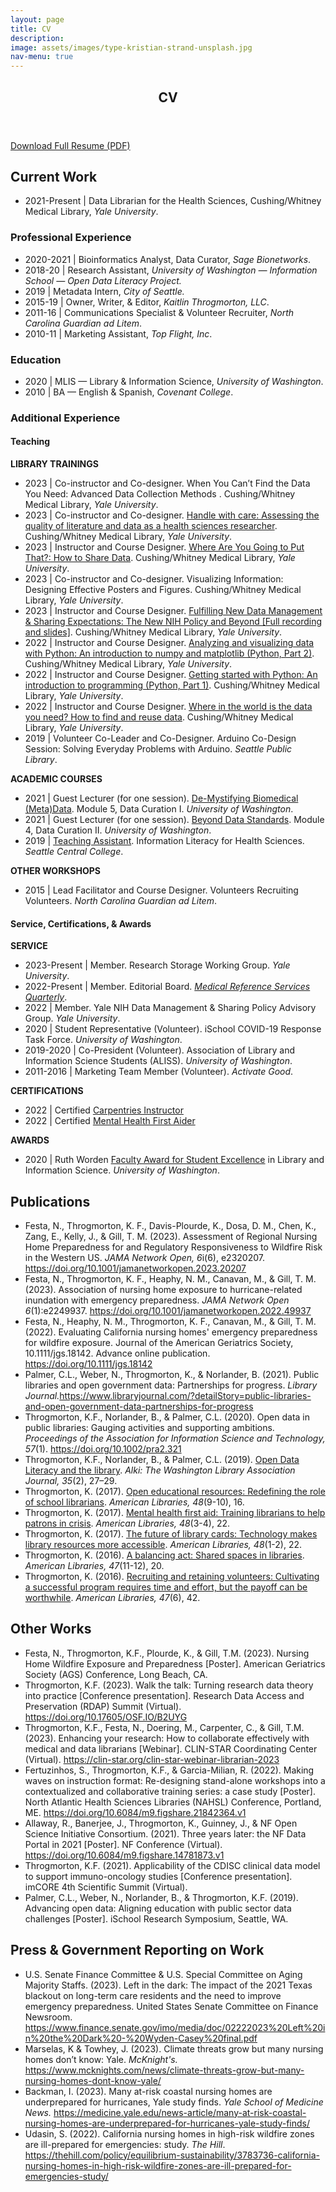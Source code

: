 ```yaml
---
layout: page
title: CV
description: 
image: assets/images/type-kristian-strand-unsplash.jpg 
nav-menu: true
---
```


<!-- Main -->
<div id="main" class="alt">

<!-- Header -->
<section id="one">
	<div class="inner">
		<header class="major">
			<h1>CV</h1>
		</header>	

<!-- One -->
<p><a href="https://www.kaitlinthrogmorton.com/assets/docs/Resume_KaitlinThrogmorton_2022.pdf" target="_blank" class="button icon fa-download">Download Full Resume (PDF)</a></p>

<h2 id="content">Current Work</h2>
		<ul>
			<li>2021-Present | Data Librarian for the Health Sciences, Cushing/Whitney Medical Library, <i>Yale University</i>.</li>
		</ul>

<div class="row">
	<div class="6u 12u$(small)">
		<h3>Professional Experience</h3>
		<ul>
			<li>2020-2021 | Bioinformatics Analyst, Data Curator, <i>Sage Bionetworks</i>.</li>	
			<li>2018-20 | Research Assistant, <i>University of Washington — Information School — Open Data Literacy Project.</i></li>	
			<li>2019 | Metadata Intern, <i>City of Seattle.</i></li>
			<li>2015-19 | Owner, Writer, & Editor, <i>Kaitlin Throgmorton, LLC</i>.</li>
			<li>2011-16 | Communications Specialist & Volunteer Recruiter, <i>North Carolina Guardian ad Litem</i>.</li>
			<li>2010-11 | Marketing Assistant, <i>Top Flight, Inc</i>.</li>
		</ul>
	</div>
	<div class="6u 12u$(small)">
		<h3>Education</h3>
		<ul>
			<li>2020 | MLIS — Library & Information Science, <i>University of Washington</i>.</li>
    		<li>2010 | BA — English & Spanish, <i>Covenant College</i>.</li>
		</ul>
	</div>
</div>
		
<!-- More Experience Section -->
<h3 id="content">Additional Experience</h3>
<div class="row">
	<div class="6u 12u$(small)">
		<h4>Teaching</h4>
		<strong>LIBRARY TRAININGS</strong>
		<ul>
			<li>2023 | Co-instructor and Co-designer. When You Can’t Find the Data You Need: Advanced Data Collection Methods . Cushing/Whitney Medical Library, <i>Yale University</i>.</li>
			<li>2023 | Co-instructor and Co-designer. <a href="https://schedule.yale.edu/event/10084624" target="_blank">Handle with care: Assessing the quality of literature and data as a health sciences researcher</a>. Cushing/Whitney Medical Library, <i>Yale University</i>.</li>
			<li>2023 | Instructor and Course Designer. <a href="https://schedule.yale.edu/event/10084624" target="_blank">Where Are You Going to Put That?: How to Share Data</a>. Cushing/Whitney Medical Library, <i>Yale University</i>.</li>
			<li>2023 | Co-instructor and Co-designer. Visualizing Information: Designing Effective Posters and Figures. Cushing/Whitney Medical Library, <i>Yale University</i>.</li>
			<li>2023 | Instructor and Course Designer. <a href="https://schedule.yale.edu/event/10084624" target="_blank">Fulfilling New Data Management & Sharing Expectations: The New NIH Policy and Beyond [Full recording and slides]</a>. Cushing/Whitney Medical Library, <i>Yale University</i>.</li>
			<li>2022 | Instructor and Course Designer. <a href="https://schedule.yale.edu/event/9721060" target="_blank"> Analyzing and visualizing data with Python: An introduction to numpy and matplotlib (Python, Part 2)</a>. Cushing/Whitney Medical Library, <i>Yale University</i>.</li>
			<li>2022 | Instructor and Course Designer. <a href="https://schedule.yale.edu/event/9209600" target="_blank">Getting started with Python: An introduction to programming (Python, Part 1)</a>. Cushing/Whitney Medical Library, <i>Yale University</i>.</li>
			<li>2022 | Instructor and Course Designer. <a href="https://schedule.yale.edu/event/9346178" target="_blank">Where in the world is the data you need? How to find and reuse data</a>. Cushing/Whitney Medical Library, <i>Yale University</i>.</li>
			<li>2019 | Volunteer Co-Leader and Co-Designer. Arduino Co-Design Session: Solving Everyday Problems with Arduino. <i>Seattle Public Library</i>.</li>
		</ul>
		<strong>ACADEMIC COURSES</strong>
		<ul>
			<li>2021 | Guest Lecturer (for one session). <a href="https://github.com/kthrog/LIS-545-guest-lecture" target="_blank">De-Mystifying Biomedical (Meta)Data</a>. Module 5, Data Curation I. <i>University of Washington</i>.</li> 
			<li>2021 | Guest Lecturer (for one session). <a href="https://github.com/kthrog/LIS-546-guest-lecture" target="_blank">Beyond Data Standards</a>. Module 4, Data Curation II. <i>University of Washington</i>.</li> 
			<li>2019 | <a href="https://github.com/kthrog/DFW-TA" target="_blank">Teaching Assistant</a>. Information Literacy for Health Sciences. <i>Seattle Central College</i>.</li>
		</ul>
		<strong>OTHER WORKSHOPS</strong>
		<ul>
			<li>2015 | Lead Facilitator and Course Designer. Volunteers Recruiting Volunteers. <i>North Carolina Guardian ad Litem</i>.</li>
		</ul>
	</div>
	<div class="6u 12u$(small)">
		<h4>Service, Certifications, & Awards</h4>
		<strong>SERVICE</strong>
		<ul>
			<li>2023-Present | Member. Research Storage Working Group. <i>Yale University</i>.</li>
			<li>2022-Present | Member. Editorial Board. <i><a href="https://www.tandfonline.com/action/journalInformation?show=editorialBoard&journalCode=wmrs20" target="_blank">Medical Reference Services Quarterly</a></i>.</li>
			<li>2022 | Member. Yale NIH Data Management & Sharing Policy Advisory Group. <i>Yale University</i>.</li>
			<li>2020 | Student Representative (Volunteer). iSchool COVID-19 Response Task Force. <i>University of Washington</i>.</li>
			<li>2019-2020 | Co-President (Volunteer). Association of Library and Information Science Students (ALISS). <i>University of Washington</i>.</li>
			<li>2011-2016 | Marketing Team Member (Volunteer). <i>Activate Good</i>.</li>
		</ul>
		<strong>CERTIFICATIONS</strong>
		<ul>
			<li>2022 | Certified <a href="https://carpentries.org/instructors/" target="_blank">Carpentries Instructor</a></li>
			<li>2022 | Certified <a href="https://www.mentalhealthfirstaid.org/populatifocused-modules/adults/" target="_blank">Mental Health First Aider</a></li>
		</ul>
		<strong>AWARDS</strong>
		<ul>
			<li>2020 | Ruth Worden <a href="https://ischool.uw.edu/news/2020/06/convocation-20-spotlights-resilience-ischools-class-2020" target="_blank">Faculty Award for Student Excellence</a> in Library and Information Science. <i>University of Washington</i>.</li>
		</ul>
	</div>
</div>
		
<!-- Two -->
<h2 id="content">Publications</h2>
<p>
	<ul>
	<li>Festa, N., Throgmorton, K. F., Davis-Plourde, K., Dosa, D. M., Chen, K., Zang, E., Kelly, J., & Gill, T. M. (2023). Assessment of Regional Nursing Home Preparedness for and Regulatory Responsiveness to Wildfire Risk in the Western US. <i>JAMA Network Open, 6</i>i(6), e2320207. <a href="https://doi.org/10.1001/jamanetworkopen.2023.20207" target="_blank">https://doi.org/10.1001/jamanetworkopen.2023.20207</a></li>
	<li>Festa, N., Throgmorton, K. F., Heaphy, N. M., Canavan, M., & Gill, T. M. (2023). Association of nursing home exposure to hurricane-related inundation with emergency preparedness. <i>JAMA Network Open 6</i>(1):e2249937. <a href="https://doi.org/10.1001/jamanetworkopen.2022.49937" target="_blank">https://doi.org/10.1001/jamanetworkopen.2022.49937</a></li>
	<li>Festa, N., Heaphy, N. M., Throgmorton, K. F., Canavan, M., & Gill, T. M. (2022). Evaluating California nursing homes' emergency preparedness for wildfire exposure. Journal of the American Geriatrics Society, 10.1111/jgs.18142. Advance online publication. <a href="https://doi.org/10.1111/jgs.18142" target="blank">https://doi.org/10.1111/jgs.18142</a></li>
	<li>Palmer, C.L., Weber, N., Throgmorton, K., & Norlander, B. (2021). Public libraries and open government data: Partnerships for progress. <i>Library Journal.</i><a href="https://www.libraryjournal.com/?detailStory=public-libraries-and-open-government-data-partnerships-for-progress" target="_blank">https://www.libraryjournal.com/?detailStory=public-libraries-and-open-government-data-partnerships-for-progress</a></li>
	<li>Throgmorton, K.F., Norlander, B., & Palmer, C.L. (2020). Open data in public libraries: Gauging activities and supporting ambitions. <i>Proceedings of the Association for Information Science and Technology, 57</i>(1). <a href="https://doi.org/10.1002/pra2.321" target="_blank">https://doi.org/10.1002/pra2.321</a></li> 
	<li>Throgmorton, K.F., Norlander, B., & Palmer, C.L. (2019). <a href="https://wala.memberclicks.net/assets/Alki/Alki_July_2019_FINAL.pdf" target="_blank">Open Data Literacy and the library</a>. <i>Alki: The Washington Library Association Journal, 35</i>(2), 27–29.</li>
	<li>Throgmorton, K. (2017). <a href="https://americanlibrariesmagazine.org/2017/09/01/open-educational-resources/" target="_blank">Open educational resources: Redefining the role of school librarians</a>. <i>American Libraries, 48</i>(9-10), 16.</li>
	<li>Throgmorton, K. (2017). <a href="https://americanlibrariesmagazine.org/2017/03/01/mental-health-first-aid/" target="_blank">Mental health first aid: Training librarians to help patrons in crisis</a>. <i>American Libraries, 48</i>(3-4), 22.</li>
	<li>Throgmorton, K. (2017). <a href="https://americanlibrariesmagazine.org/2017/01/03/future-library-cards/" target="_blank">The future of library cards: Technology makes library resources more accessible</a>. <i>American Libraries, 48</i>(1-2), 22.</li>
	<li>Throgmorton, K. (2016). <a href="https://americanlibrariesmagazine.org/2016/11/01/balancing-act-shared-spaces-libraries/" target="_blank">A balancing act: Shared spaces in libraries</a>. <i>American Libraries, 47</i>(11-12), 20.</li>
	<li>Throgmorton, K. (2016). <a href="https://americanlibrariesmagazine.org/2016/05/31/recruiting-retaining-library-volunteers/" target="_blank">Recruiting and retaining volunteers: Cultivating a successful program requires time and effort, but the payoff can be worthwhile</a>. <i>American Libraries, 47</i>(6), 42.</li>
	</ul>
		
		
<h2 id="content">Other Works</h2>
<p>
	<ul>
	<li>Festa, N., Throgmorton, K.F., Plourde, K., & Gill, T.M. (2023). Nursing Home Wildfire Exposure and Preparedness [Poster]. American Geriatrics Society (AGS) Conference, Long Beach, CA.</li>
	<li>Throgmorton, K.F. (2023). Walk the talk: Turning research data theory into practice [Conference presentation]. Research Data Access and Preservation (RDAP) Summit (Virtual). <a href="https://doi.org/10.17605/OSF.IO/B2UYG" target="_blank">https://doi.org/10.17605/OSF.IO/B2UYG</a></li>
	<li>Throgmorton, K.F., Festa, N., Doering, M., Carpenter, C., & Gill, T.M. (2023). Enhancing your research: How to collaborate effectively with medical and data librarians [Webinar]. CLIN-STAR Coordinating Center (Virtual). <a href="https://clin-star.org/clin-star-webinar-librarian-2023" target="_blank">https://clin-star.org/clin-star-webinar-librarian-2023</a></li>
	<li>Fertuzinhos, S., Throgmorton, K.F., & Garcia-Milian, R. (2022). Making waves on instruction format: Re-designing stand-alone workshops into a contextualized and collaborative training series: a case study [Poster]. North Atlantic Health Sciences Libraries (NAHSL) Conference, Portland, ME. <a href="https://doi.org/10.6084/m9.figshare.21842364.v1" target="_blank">https://doi.org/10.6084/m9.figshare.21842364.v1</a></li>
	<li>Allaway, R., Banerjee, J., Throgmorton, K., Guinney, J., & NF Open Science Initiative Consortium. (2021). Three years later: the NF Data Portal in 2021 [Poster]. NF Conference (Virtual). <a href="https://doi.org/10.6084/m9.figshare.14781873.v1" target="_blank">https://doi.org/10.6084/m9.figshare.14781873.v1</a></li>
	<li>Throgmorton, K.F. (2021). Applicability of the CDISC clinical data model to support immuno-oncology studies [Conference presentation]. imCORE 4th Scientific Summit (Virtual).</li>
	<li>Palmer, C.L., Weber, N., Norlander, B., & Throgmorton, K.F. (2019). Advancing open data: Aligning education with public sector data challenges [Poster]. iSchool Research Symposium, Seattle, WA.</li>
	</ul>

  
<h2 id="content">Press & Government Reporting on Work</h2>
<p>
	<ul>
	<li>U.S. Senate Finance Committee & U.S. Special Committee on Aging Majority Staffs. (2023). Left in the dark: The impact of the 2021 Texas blackout on long-term care residents and the need to improve emergency preparedness. United States Senate Committee on Finance Newsroom. <a href="https://www.finance.senate.gov/imo/media/doc/02222023%20Left%20in%20the%20Dark%20-%20Wyden-Casey%20final.pdf" target="_blank">https://www.finance.senate.gov/imo/media/doc/02222023%20Left%20in%20the%20Dark%20-%20Wyden-Casey%20final.pdf</a></li>
	<li>Marselas, K & Towhey, J. (2023).  Climate threats grow but many nursing homes don’t know: Yale. <i>McKnight's.</i> <a href="https://www.mcknights.com/news/climate-threats-grow-but-many-nursing-homes-dont-know-yale/" target="_blank">https://www.mcknights.com/news/climate-threats-grow-but-many-nursing-homes-dont-know-yale/</a></li>
	<li>Backman, I. (2023). Many at-risk coastal nursing homes are underprepared for hurricanes, Yale study finds. <i>Yale School of Medicine News.</i> <a href="https://medicine.yale.edu/news-article/many-at-risk-coastal-nursing-homes-are-underprepared-for-hurricanes-yale-study-finds/" target="_blank">https://medicine.yale.edu/news-article/many-at-risk-coastal-nursing-homes-are-underprepared-for-hurricanes-yale-study-finds/</a></li>
	<li>Udasin, S. (2022). California nursing homes in high-risk wildfire zones are ill-prepared for emergencies: study. <i>The Hill</i>. <a href="https://thehill.com/policy/equilibrium-sustainability/3783736-california-nursing-homes-in-high-risk-wildfire-zones-are-ill-prepared-for-emergencies-study/" target="_blank">https://thehill.com/policy/equilibrium-sustainability/3783736-california-nursing-homes-in-high-risk-wildfire-zones-are-ill-prepared-for-emergencies-study/</a></li>
	</ul>
